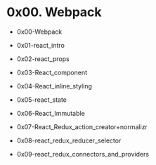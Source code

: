 # 0x00. Webpack

- 0x00-Webpack

- 0x01-react_intro

- 0x02-react_props

- 0x03-React_component

- 0x04-React_inline_styling

- 0x05-react_state

- 0x06-React_Immutable

- 0x07-React_Redux_action_creator+normalizr

- 0x08-react_redux_reducer_selector

- 0x09-react_redux_connectors_and_providers
